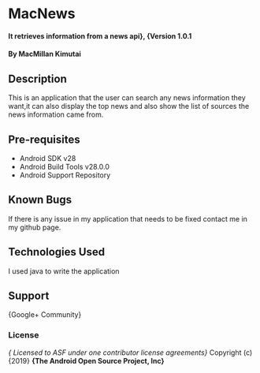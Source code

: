 # MacNews
#### It retrieves information from a news api}, {Version 1.0.1
#### By **MacMillan Kimutai**
## Description
This is an application that the user can search any news information they want,it can also display the top news and also show the list of sources the news information came from.
## Pre-requisites
* Android SDK v28
* Android Build Tools v28.0.0
* Android Support Repository
## Known Bugs
If there is any issue in my application that needs to be fixed contact me in my github page.
## Technologies Used
I used java to write the application
## Support 
{Google+ Community}
### License
*{ Licensed to ASF under one contributor license agreements}*
Copyright (c) {2019} **{The Android Open Source Project, Inc}**